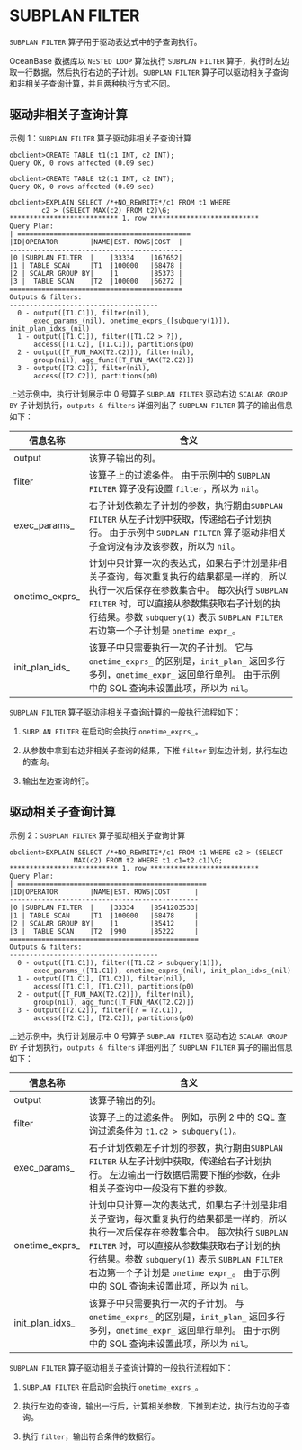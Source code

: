 SUBPLAN FILTER 
===================================

`SUBPLAN FILTER` 算子用于驱动表达式中的子查询执行。

OceanBase 数据库以 `NESTED LOOP` 算法执行 `SUBPLAN FILTER` 算子，执行时左边取一行数据，然后执行右边的子计划。`SUBPLAN FILTER` 算子可以驱动相关子查询和非相关子查询计算，并且两种执行方式不同。

驱动非相关子查询计算 
-------------------------------

示例 1：`SUBPLAN FILTER` 算子驱动非相关子查询计算

    obclient>CREATE TABLE t1(c1 INT, c2 INT);
    Query OK, 0 rows affected (0.09 sec)
    
    obclient>CREATE TABLE t2(c1 INT, c2 INT);
    Query OK, 0 rows affected (0.09 sec)
    
    obclient>EXPLAIN SELECT /*+NO_REWRITE*/c1 FROM t1 WHERE 
            c2 > (SELECT MAX(c2) FROM t2)\G;
    *************************** 1. row ***************************
    Query Plan: 
    | ===========================================
    |ID|OPERATOR        |NAME|EST. ROWS|COST  |
    -------------------------------------------
    |0 |SUBPLAN FILTER  |    |33334    |167652|
    |1 | TABLE SCAN     |T1  |100000   |68478 |
    |2 | SCALAR GROUP BY|    |1        |85373 |
    |3 |  TABLE SCAN    |T2  |100000   |66272 |
    ===========================================
    Outputs & filters: 
    -------------------------------------
      0 - output([T1.C1]), filter(nil), 
          exec_params_(nil), onetime_exprs_([subquery(1)]), init_plan_idxs_(nil)
      1 - output([T1.C1]), filter([T1.C2 > ?]), 
          access([T1.C2], [T1.C1]), partitions(p0)
      2 - output([T_FUN_MAX(T2.C2)]), filter(nil), 
          group(nil), agg_func([T_FUN_MAX(T2.C2)])
      3 - output([T2.C2]), filter(nil), 
          access([T2.C2]), partitions(p0)



上述示例中，执行计划展示中 0 号算子 `SUBPLAN FILTER` 驱动右边 `SCALAR GROUP BY` 子计划执行，`outputs & filters` 详细列出了 `SUBPLAN FILTER` 算子的输出信息如下：


|    **信息名称**    |                                                                                         **含义**                                                                                         |
|----------------|----------------------------------------------------------------------------------------------------------------------------------------------------------------------------------------|
| output         | 该算子输出的列。                                                                                                                                                                               |
| filter         | 该算子上的过滤条件。 由于示例中的 `SUBPLAN FILTER` 算子没有设置 `filter`，所以为 `nil`。                                                                                                          |
| exec_params_   | 右子计划依赖左子计划的参数，执行期由`SUBPLAN FILTER` 从左子计划中获取，传递给右子计划执行。 由于示例中 `SUBPLAN FILTER` 算子驱动非相关子查询没有涉及该参数，所以为 `nil`。                                                             |
| onetime_exprs_ | 计划中只计算一次的表达式，如果右子计划是非相关子查询，每次重复执行的结果都是一样的，所以执行一次后保存在参数集合中。 每次执行 `SUBPLAN FILTER` 时，可以直接从参数集获取右子计划的执行结果。参数 `subquery(1)` 表示 `SUBPLAN FILTER` 右边第一个子计划是 `onetime expr_`。 |
| init_plan_ids_ | 该算子中只需要执行一次的子计划。 它与 `onetime_exprs_` 的区别是，`init_plan_` 返回多行多列，`onetime_expr_` 返回单行单列。 由于示例中的 SQL 查询未设置此项，所以为 `nil`。                                    |



`SUBPLAN FILTER` 算子驱动非相关子查询计算的一般执行流程如下：

1. `SUBPLAN FILTER` 在启动时会执行 `onetime_exprs_`。

   

2. 从参数中拿到右边非相关子查询的结果，下推 `filter` 到左边计划，执行左边的查询。

   

3. 输出左边查询的行。

   




驱动相关子查询计算 
------------------------------

示例 2：`SUBPLAN FILTER` 算子驱动相关子查询计算

    obclient>EXPLAIN SELECT /*+NO_REWRITE*/c1 FROM t1 WHERE c2 > (SELECT 
                    MAX(c2) FROM t2 WHERE t1.c1=t2.c1)\G;
    *************************** 1. row ***************************
    Query Plan: 
    | ===============================================
    |ID|OPERATOR        |NAME|EST. ROWS|COST      |
    -----------------------------------------------
    |0 |SUBPLAN FILTER  |    |33334    |8541203533|
    |1 | TABLE SCAN     |T1  |100000   |68478     |
    |2 | SCALAR GROUP BY|    |1        |85412     |
    |3 |  TABLE SCAN    |T2  |990      |85222     |
    ===============================================
    Outputs & filters: 
    -------------------------------------
      0 - output([T1.C1]), filter([T1.C2 > subquery(1)]), 
          exec_params_([T1.C1]), onetime_exprs_(nil), init_plan_idxs_(nil)
      1 - output([T1.C1], [T1.C2]), filter(nil), 
          access([T1.C1], [T1.C2]), partitions(p0)
      2 - output([T_FUN_MAX(T2.C2)]), filter(nil), 
          group(nil), agg_func([T_FUN_MAX(T2.C2)])
      3 - output([T2.C2]), filter([? = T2.C1]), 
          access([T2.C1], [T2.C2]), partitions(p0)



上述示例中，执行计划展示中 0 号算子 `SUBPLAN FILTER` 驱动右边 `SCALAR GROUP BY` 子计划执行，`outputs & filters` 详细列出了 `SUBPLAN FILTER` 算子的输出信息如下：


|    **信息名称**     |                                                                                                                **含义**                                                                                                                |
|-----------------|--------------------------------------------------------------------------------------------------------------------------------------------------------------------------------------------------------------------------------------|
| output          | 该算子输出的列。                                                                                                                                                                                                                             |
| filter          | 该算子上的过滤条件。 例如，示例 2 中的 SQL 查询过滤条件为 `t1.c2 > subquery(1)`。                                                                                                                                                             |
| exec_params_    | 右子计划依赖左子计划的参数，执行期由`SUBPLAN FILTER` 从左子计划中获取，传递给右子计划执行。 左边输出一行数据后需要下推的参数，在非相关子查询中一般没有下推的参数。                                                                                                                           |
| onetime_exprs_  | 计划中只计算一次的表达式，如果右子计划是非相关子查询，每次重复执行的结果都是一样的，所以执行一次后保存在参数集合中。 每次执行 `SUBPLAN FILTER` 时，可以直接从参数集获取右子计划的执行结果。参数 `subquery(1)` 表示 `SUBPLAN FILTER` 右边第一个子计划是 `onetime expr_`。 由于示例中的 SQL 查询未设置此项，所以为 `nil`。 |
| init_plan_idxs_ | 该算子中只需要执行一次的子计划。 与 `onetime_exprs_` 的区别是，`init_plan_` 返回多行多列，`onetime_expr_` 返回单行单列。 由于示例中的 SQL 查询未设置此项，所以为 `nil`。                                                                                   |



`SUBPLAN FILTER` 算子驱动相关子查询计算的一般执行流程如下：

1. `SUBPLAN FILTER` 在启动时会执行 `onetime_exprs_`。

   

2. 执行左边的查询，输出一行后，计算相关参数，下推到右边，执行右边的子查询。

   

3. 执行 `filter`，输出符合条件的数据行。

   



